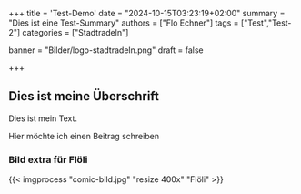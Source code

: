 +++
title = 'Test-Demo'
date = "2024-10-15T03:23:19+02:00"
summary = "Dies ist eine Test-Summary"
authors = ["Flo Echner"]
tags = ["Test","Test-2"]
categories = ["Stadtradeln"]

banner = "Bilder/logo-stadtradeln.png"
draft = false

+++
## Dies ist meine Überschrift

Dies ist mein Text.

Hier möchte ich einen Beitrag schreiben

### Bild extra für Flöli

{{< imgprocess "comic-bild.jpg" "resize 400x" "Flöli" >}}
